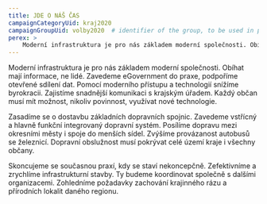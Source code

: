 ```yaml
---
title: JDE O NÁŠ ČAS 
campaignCategoryUid: kraj2020
campaignGroupUid: volby2020  # identifier of the group, to be used in program point
perex: > 
    Moderní infrastruktura je pro nás základem moderní společnosti. Obíhat mají informace, ne lidé. Zavedeme eGovernment do praxe, podpoříme otevřené sdílení dat. Pomocí moderního přístupu a technologií snížíme byrokracii. Zajistíme snadnější komunikaci s krajským úřadem. Každý občan musí mít možnost, nikoliv povinnost, využívat nové technologie.
---
```


Moderní infrastruktura je pro nás základem moderní společnosti. Obíhat mají informace, ne lidé. Zavedeme eGovernment do praxe, podpoříme otevřené sdílení dat. Pomocí moderního přístupu a technologií snížíme byrokracii. Zajistíme snadnější komunikaci s krajským úřadem. Každý občan musí mít možnost, nikoliv povinnost, využívat nové technologie.

Zasadíme se o dostavbu základních dopravních spojnic. Zavedeme vstřícný a hlavně funkční integrovaný dopravní systém. Posílíme dopravu mezi okresními městy i spoje do menších sídel. Zvýšíme provázanost autobusů se železnicí. Dopravní obslužnost musí pokrývat celé území kraje i všechny občany. 

Skoncujeme se současnou praxí, kdy se staví nekoncepčně. Zefektivníme a zrychlíme infrastrukturní stavby. Ty budeme koordinovat společně s dalšími organizacemi. Zohledníme požadavky zachování krajinného rázu a přírodních lokalit daného regionu.
 

